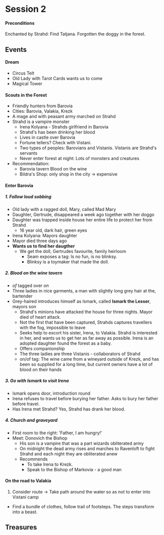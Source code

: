 # Session 2

#### Preconditions
Enchanted by Strahd: Find Tatjana.
Forgotten the doggy in the forest.

## Events

#### Dream

- Circus Telt
- Old Lady with Tarot Cards wants us to come
- Magical Tower

#### Scouts in the Forest

- Friendly hunters from Barovia
- Cities: Barovia, Valakia, Krezk
- A mage and with peasant army marched on Strahd
- Strahd is a vampire monster
  - Irena Kolyana - Strahds girlfriend in Barovia
  - Strahd's has been drinking her blood
  - Lives in castle over Barovia
  - Fortune tellers? Check with Vistani.
  - Two types of peoples: Barovians and Vistanis. Vistanis are Strahd's
    servants
  - Never enter forest at night: Lots of monsters and creatures
- Recommendation:
  - Barovia tavern Blood on the wine
  - Bildra's Shop: only shop in the city -> expensive

#### Enter Barovia

##### 1. Follow loud sobbing
- Old lady with a ragged doll, Mary, called Mad Mary
- Daughter, Gertrude, disappeared a week ago together with her doggo
- Daughter was trapped inside house her entire life to protect her from
  Strahd
  - 16 year old, dark hair, green eyes
- Irena Kolyana: Mayors daughter
- Mayor died three days ago
- **Wants us to find her daugther**
  - We get the doll, Gertrudes favourite, family heirloom
    - Seam exposes a tag: Is no fun, is no blinksy.
    - Blinksy is a toymaker that made the doll.

##### 2. Blood on the wine tavern
  - *of* tagged over *on*
  - Three ladies in nice garments, a man with slightly long grey hair at the,
    bartender
  - Grey-haired introduces himself as Ismark, called **Ismark the Lesser**,
    mayors son
    - Strahd's minions have attacked the house for three nights. Mayor died of
      heart attack.
    - Not the first that have been captured, Strahds captures travellers with
      the fog, impossible to leave
    - Seeks help to escort his sister, Irena, to Valakia. Strahd is interested
      in her, and wants us to get her as far away as possible. Irena is an
      adopted daughter found the forest as a baby.
    - Offers companionship
    - The three ladies are three Vistanis - collaborators of Strahd
    - on/of tag: The wine came from a wineyard outside of Krezk, and has been
      so supplied for a long time, but current owners have a lot of blood on
      their hands

##### 3. Go with Ismark to visit Irena
  - Ismark opens door, introduction round
  - Irena refuses to travel before burying her father. Asks to bury her father
    before travel.
  - Has Irena met Strahd? Yes, Strahd has drank her blood.


##### 4. Church and graveyard
  - First room to the right: 'Father, I am hungry!'
  - Meet: Donovich the Bishop
    -  His son is a vampire that was a part wizards obliterated army
    - On midnight the dead army rises and marches to Ravenloft to fight Strahd
      and each night they are obliterated anew
    - Recommends
      - To take Irena to Krezk.
      - Speak to the Bishop of Markovia - a good man

#### On the road to Valakia

1. Consider route -> Take path around the water so as not to enter into
   Vistani camp
- Find a bundle of clothes, follow trail of footsteps. The steps transform into
a beast.

## Treasures
